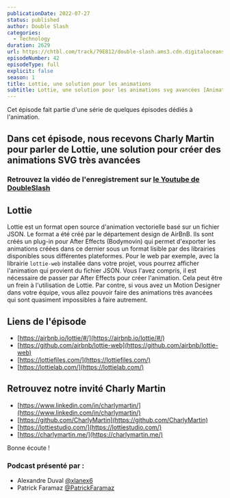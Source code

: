 ```yaml
---
publicationDate: 2022-07-27
status: published
author: Double Slash
categories:
  - Technology
duration: 2629
url: https://chtbl.com/track/79E812/double-slash.ams3.cdn.digitaloceanspaces.com/DS_039_lottie.mp3
episodeNumber: 42
episodeType: full
explicit: false
season: 1
title: Lottie, une solution pour les animations
subtitle: Lottie, une solution pour les animations svg avancées [Animation Serie]
---
```


Cet épisode fait partie d'une série de quelques épisodes dédiés à l'animation.

## Dans cet épisode, nous recevons Charly Martin pour parler de Lottie, une solution pour créer des animations SVG très avancées


### Retrouvez la vidéo de l'enregistrement sur [le Youtube de DoubleSlash](https://youtu.be/p0jcwBJOOpY)

## Lottie

Lottie est un format open source d'animation vectorielle basé sur un fichier JSON.
Le format a été créé par le département design de AirBnB.
Ils sont créés un plug-in pour After Effects (Bodymovin) qui permet d'exporter les animations créées dans ce dernier sous un format lisible par des librairies disponibles sous différentes plateformes.
Pour le web par exemple, avec la librairie ```lottie-web``` installée dans votre projet, vous pourrez afficher l'animation qui provient du fichier JSON.
Vous l'avez compris, il est nécessaire de passer par After Effects pour créer l'animation. Cela peut être un frein à l'utilisation de Lottie.
Par contre, si vous avez un Motion Designer dans votre équipe, vous allez pouvoir faire des animations très avancées qui sont quasiment impossibles à faire autrement.

## Liens de l'épisode

- [https://airbnb.io/lottie/#/](https://airbnb.io/lottie/#/)
- [https://github.com/airbnb/lottie-web](https://github.com/airbnb/lottie-web)
- [https://lottiefiles.com/](https://lottiefiles.com/)
- [https://lottielab.com/](https://lottielab.com/)


## Retrouvez notre invité Charly Martin

- [https://www.linkedin.com/in/charlymartin/](https://www.linkedin.com/in/charlymartin/)
- [https://github.com/CharlyMartin](https://github.com/CharlyMartin)
- [https://lottiestudio.com/](https://lottiestudio.com/)
- [https://charlymartin.me/](https://charlymartin.me/)


Bonne écoute !

### Podcast présenté par :

- Alexandre Duval [@xlanex6](https://twitter.com/xlanex6)
- Patrick Faramaz [@PatrickFaramaz](https://twitter.com/PatrickFaramaz)
